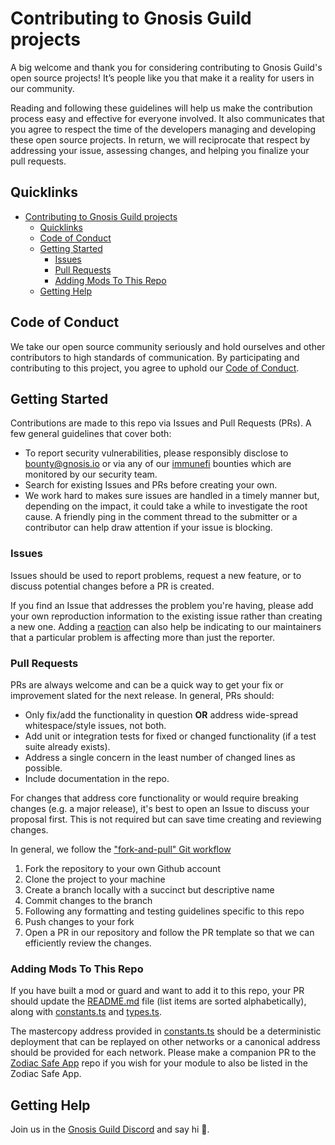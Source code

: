 # Contributing to Gnosis Guild projects

A big welcome and thank you for considering contributing to Gnosis Guild's open source projects! It’s people like you that make it a reality for users in our community.

Reading and following these guidelines will help us make the contribution process easy and effective for everyone involved. It also communicates that you agree to respect the time of the developers managing and developing these open source projects. In return, we will reciprocate that respect by addressing your issue, assessing changes, and helping you finalize your pull requests.

## Quicklinks

- [Contributing to Gnosis Guild projects](#contributing-to-gnosis-guild-projects)
  - [Quicklinks](#quicklinks)
  - [Code of Conduct](#code-of-conduct)
  - [Getting Started](#getting-started)
    - [Issues](#issues)
    - [Pull Requests](#pull-requests)
    - [Adding Mods To This Repo](#adding-mods-to-this-repo)
  - [Getting Help](#getting-help)

## Code of Conduct

We take our open source community seriously and hold ourselves and other contributors to high standards of communication. By participating and contributing to this project, you agree to uphold our [Code of Conduct](https://github.com/gnosis/CODE_OF_CONDUCT).

## Getting Started

Contributions are made to this repo via Issues and Pull Requests (PRs). A few general guidelines that cover both:

- To report security vulnerabilities, please responsibly disclose to [bounty@gnosis.io](mailto:bounty@gnosis.io) or via any of our [immunefi](https://immunefi.com/) bounties which are monitored by our security team.
- Search for existing Issues and PRs before creating your own.
- We work hard to makes sure issues are handled in a timely manner but, depending on the impact, it could take a while to investigate the root cause. A friendly ping in the comment thread to the submitter or a contributor can help draw attention if your issue is blocking.

### Issues

Issues should be used to report problems, request a new feature, or to discuss potential changes before a PR is created.

If you find an Issue that addresses the problem you're having, please add your own reproduction information to the existing issue rather than creating a new one. Adding a [reaction](https://github.blog/2016-03-10-add-reactions-to-pull-requests-issues-and-comments/) can also help be indicating to our maintainers that a particular problem is affecting more than just the reporter.

### Pull Requests

PRs are always welcome and can be a quick way to get your fix or improvement slated for the next release. In general, PRs should:

- Only fix/add the functionality in question **OR** address wide-spread whitespace/style issues, not both.
- Add unit or integration tests for fixed or changed functionality (if a test suite already exists).
- Address a single concern in the least number of changed lines as possible.
- Include documentation in the repo.

For changes that address core functionality or would require breaking changes (e.g. a major release), it's best to open an Issue to discuss your proposal first. This is not required but can save time creating and reviewing changes.

In general, we follow the ["fork-and-pull" Git workflow](https://github.com/susam/gitpr)

1. Fork the repository to your own Github account
2. Clone the project to your machine
3. Create a branch locally with a succinct but descriptive name
4. Commit changes to the branch
5. Following any formatting and testing guidelines specific to this repo
6. Push changes to your fork
7. Open a PR in our repository and follow the PR template so that we can efficiently review the changes.

### Adding Mods To This Repo

If you have built a mod or guard and want to add it to this repo, your PR should update the [README.md](/README.md) file (list items are sorted alphabetically), along with [constants.ts](/src/factory/constants.ts) and [types.ts](/src/factory/types.ts).

The mastercopy address provided in [constants.ts](/src/factory/constants.ts) should be a deterministic deployment that can be replayed on other networks or a canonical address should be provided for each network. Please make a companion PR to the [Zodiac Safe App](https://github.com/gnosis/zodiac-safe-app) repo if you wish for your module to also be listed in the Zodiac Safe App.

## Getting Help

Join us in the [Gnosis Guild Discord](https://discord.gg/gnosisguild) and say hi 👋.
